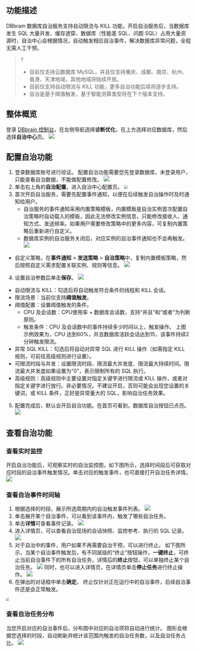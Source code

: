 ## 功能描述

DBbrain 数据库自治服务支持自动限流与 KILL 功能，开启自治服务后，当数据库发生 SQL 大量并发、缓存透穿、数据库（性能差 SQL、问题 SQL）占用大量资源时，自治中心会根据情况，自动触发相应自治事件，解决数据库异常问题，全程无需人工干预。

> ?
> - 目前仅支持云数据库 MySQL，并且仅支持重庆、成都、南京、杭州、香港、天津地域，其他地域将陆续开放。
> - 目前仅支持自动限流与 KILL 功能，更多自治功能后续将逐步支持。
> - 自治是基于阈值触发，基于智能测算类型将在下个版本支持。

## 整体概览

登录 [DBbrain 控制台](https://console.cloud.tencent.com/dbbrain/analysis)，在左侧导航选择**诊断优化**，在上方选择对应数据库，然后选择**自治中心**页。
![](https://qcloudimg.tencent-cloud.cn/raw/e9f96a62e6ef455581dff654ba3ace23.png)

## 配置自治功能 

1. 登录数据库账号进行验证。
   配置自治功能需要您先登录数据库，未登录用户，只能查看自治数据，不能做配置修改。
   ![](https://qcloudimg.tencent-cloud.cn/raw/3505e5dc0658114bfe1cb236000c7651.png) 
2. 单击右上角的**自治配置**，进入自治中心配置页。
    <img src="https://qcloudimg.tencent-cloud.cn/raw/4cb4d0c5e257b36883ea8cd075a74cfe.png" style="zoom:67%;" />
3. 首次开启自治服务，需要先配置事件通知，以便在后续触发自治操作时及时通知给用户。  
   - 自治服务的事件通知采用内置策略模板，内置模板是自治实例首次配置自治策略时自动载入的模板，因此无法修改实例信息，只能修改接收人、通知方式、发送频率。如果用户需要修改策略中的更多内容，可复制内置策略后重新进行自定义。
   - 数据库实例的自治服务关闭后，对应实例的自治事件通知也不会再触发。
     ![](https://qcloudimg.tencent-cloud.cn/raw/8972daaf24ff04a9a280cb67850d391b.png)  
  - 自定义策略，在**事件通知** > **发送策略** > **自治策略**中，复制内置模板策略，然后按照自定义需求配置关联实例、规则等信息。
    ![](https://qcloudimg.tencent-cloud.cn/raw/1e6f27309588b600d0822939796be462.png)
4. 设置自治参数后单击**保存**。
    ![](https://qcloudimg.tencent-cloud.cn/raw/a32c5a58db40154379d64961bfbfa6e1.png)
 - 自动限流与 KILL：勾选后将自动触发符合条件的线程和 KILL 会话。
 - 限流场景：当前仅支持**阈值触发**。
 - 阈值配置：设置阈值触发的条件。
    - CPU 及会话数：CPU使用率 + 数据库会话数，支持“并且”和“或者”为判断原则。 
    - 触发条件：CPU 及会话数中的事件持续多少时间以上，触发操作。
    上图示例效果为，CPU 达到60%，并且数据库活跃会话达到15，该事件持续2分钟触发限流。
 - 异常 SQL KILL：勾选后将自动对异常 SQL 进行 KILL 操作（如需指定 KILL 规则，可前往高级规则进行设置）。
 - 可限流时段与并发：设置限流时段、限流最大并发度、限流最大持续时间。限流最大并发度如果设置为“0”，表示限制所有的 SQL 执行。
 - 高级规则：高级规则中主要设置对指定关键字进行限流或 KILL 操作，或者对指定关键字进行放行。非必要情况，不建议开启，否则可能会出现您设置的关键词，或 KILL 条件，正好是异常量大的 SQL，影响自治任务效果。
5. 配置完成后，默认会开启自治功能。在首页可看到，数据库自治按钮已点亮。
![](https://qcloudimg.tencent-cloud.cn/raw/fd723fa922a6e847409a048dfbfd8fd8.png)

## 查看自治功能

### 查看实时监控

开启自治功能后，可观察实时的自治监控图，如下图所示，选择时间段后可获取对应时段的自治事件触发情况。单击对应的触发事件，也可直接打开自治任务详情。
![](https://qcloudimg.tencent-cloud.cn/raw/f45aab4f980c86bee4061ad84de2db63.png)

### 查看自治事件时间轴

1. 根据选择的时段，展示所选周期内的自治触发事件列表。
![](https://qcloudimg.tencent-cloud.cn/raw/6547446fae379198e5e204c26df444e2.png)
2. 单击展开某个自治事件，可以看到该事件内，触发了哪些自治任务。
3. 单击**详情**可查看事件记录。
![](https://qcloudimg.tencent-cloud.cn/raw/499ae9cfe537ec79f248ee36734710f0.png)
4. 进入详情页，可以查看自治现场的会话快照、监控参考、执行的 SQL 记录。
![](https://qcloudimg.tencent-cloud.cn/raw/bf55cb815b03da275e4ae8df39787384.png)
5. 对于自治中的事件，用户如果不再需要自治干预，可以进行终止。
如下图所示，当某个自治事件触发后，有不同层级的“终止”按钮操作，**一键终止**，可终止当前自治事件下的所有自治任务，详情后的**终止**按钮，可以单独终止某个自治任务。
![](https://qcloudimg.tencent-cloud.cn/raw/e4a303384cb8ea5f9dc1be20a9854c9f.png)
同时，也可以进入详情页，在详情页单击**停止任务**进行终止操作。
![](https://qcloudimg.tencent-cloud.cn/raw/5fdad726cd8929bbcf9d01f2e0ee4753.png)
6. 在弹出的对话框中单击**确定**。
   终止仅针对正在运行中的自治事件，后续自治事件还是会正常触发。
<img src="https://qcloudimg.tencent-cloud.cn/raw/534bfa64093f746cf5d47d5e1d1b375e.png" style="zoom:50%;" />

### 查看自治任务分布

当您开启对应的自治事件后，分布图中对应的自治项将自动进行统计。
图形会根据您选择的时段，自动刷新并统计该范围内触发的自治任务数，以及自治任务占比。
![](https://qcloudimg.tencent-cloud.cn/raw/eb4b78d0fe292c2ab3e75e5b22b39d2a.png)

